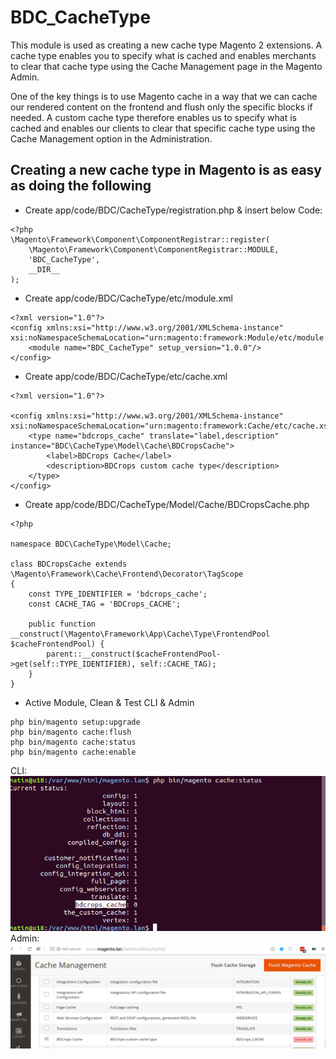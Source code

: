 # BDC_CacheType

This module is used as creating a new cache type Magento 2 extensions.
A cache type enables you to specify what is cached and enables merchants to clear that cache type using the Cache Management page in the Magento Admin.

One of the key things is to use Magento cache in a way that we can cache our rendered content on the frontend and flush only the specific blocks if needed. A custom cache type therefore enables us to specify what is cached and enables our clients to clear that specific cache type using the Cache Management option in the Administration.



## Creating a new cache type in Magento is as easy as doing the following

- Create app/code/BDC/CacheType/registration.php & insert below Code:
```
<?php
\Magento\Framework\Component\ComponentRegistrar::register(
    \Magento\Framework\Component\ComponentRegistrar::MODULE,
    'BDC_CacheType',
    __DIR__
);

```
- Create app/code/BDC/CacheType/etc/module.xml
```
<?xml version="1.0"?>
<config xmlns:xsi="http://www.w3.org/2001/XMLSchema-instance" xsi:noNamespaceSchemaLocation="urn:magento:framework:Module/etc/module.xsd">
    <module name="BDC_CacheType" setup_version="1.0.0"/>
</config>

```
- Create app/code/BDC/CacheType/etc/cache.xml

```
<?xml version="1.0"?>

<config xmlns:xsi="http://www.w3.org/2001/XMLSchema-instance" xsi:noNamespaceSchemaLocation="urn:magento:framework:Cache/etc/cache.xsd">
    <type name="bdcrops_cache" translate="label,description" instance="BDC\CacheType\Model\Cache\BDCropsCache">
        <label>BDCrops Cache</label>
        <description>BDCrops custom cache type</description>
    </type>
</config>

```

- Create app/code/BDC/CacheType/Model/Cache/BDCropsCache.php
```
<?php

namespace BDC\CacheType\Model\Cache;

class BDCropsCache extends \Magento\Framework\Cache\Frontend\Decorator\TagScope
{
    const TYPE_IDENTIFIER = 'bdcrops_cache';
    const CACHE_TAG = 'BDCrops_CACHE';

    public function __construct(\Magento\Framework\App\Cache\Type\FrontendPool $cacheFrontendPool) {
        parent::__construct($cacheFrontendPool->get(self::TYPE_IDENTIFIER), self::CACHE_TAG);
    }
}

```
- Active Module, Clean & Test CLI & Admin
```
php bin/magento setup:upgrade
php bin/magento cache:flush
php bin/magento cache:status
php bin/magento cache:enable

```


CLI:
![](docs/CacheStatusCli.png)
Admin:
![](docs/CacheStatusAdmin.png)
